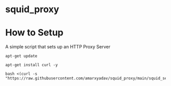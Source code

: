 # squid_proxy

# How to Setup

A simple script that sets up an HTTP Proxy Server

```
apt-get update
```

```
apt-get install curl -y
```

```
bash <(curl -s "https://raw.githubusercontent.com/amarxyadav/squid_proxy/main/squid_setup.sh")
```
